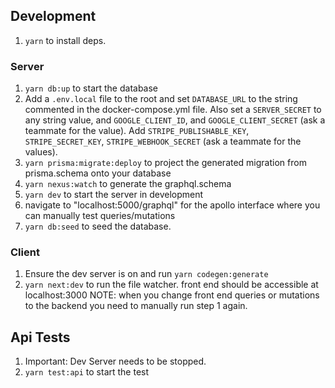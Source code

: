 ## Development

1. `yarn` to install deps.

### Server

1. `yarn db:up` to start the database
2. Add a `.env.local` file to the root and set `DATABASE_URL` to the string commented in the docker-compose.yml file. Also set a `SERVER_SECRET` to any string value, and `GOOGLE_CLIENT_ID`, and `GOOGLE_CLIENT_SECRET` (ask a teammate for the value). Add `STRIPE_PUBLISHABLE_KEY`, `STRIPE_SECRET_KEY`, `STRIPE_WEBHOOK_SECRET` (ask a teammate for the values).
3. `yarn prisma:migrate:deploy` to project the generated migration from prisma.schema onto your database
4. `yarn nexus:watch` to generate the graphql.schema
5. `yarn dev` to start the server in development
6. navigate to "localhost:5000/graphql" for the apollo interface where you can manually test queries/mutations
7. `yarn db:seed` to seed the database.

### Client

1. Ensure the dev server is on and run `yarn codegen:generate`
2. `yarn next:dev` to run the file watcher. front end should be accessible at localhost:3000
   NOTE: when you change front end queries or mutations to the backend you need to manually run step 1 again.

## Api Tests

1. Important: Dev Server needs to be stopped.
2. `yarn test:api` to start the test
